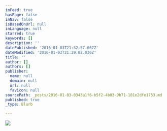 ```yaml
---
inFeed: true
hasPage: false
inNav: false
isBasedOnUrl: null
inLanguage: null
starred: true
keywords: []
description: ''
datePublished: '2016-01-03T21:32:57.667Z'
dateModified: '2016-01-03T21:29:02.036Z'
title: ''
author: []
authors: []
publisher:
  name: null
  domain: null
  url: null
  favicon: null
sourcePath: _posts/2016-01-03-0343a1f6-b5f2-4b03-9b71-101e2dfe1753.md
published: true
_type: Blurb

---
```

![](https://the-grid-user-content.s3-us-west-2.amazonaws.com/eb80baa1-ee33-4f4d-88df-ebb62a16fc7c.jpg)